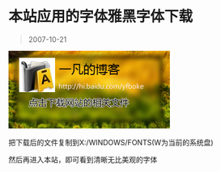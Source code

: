 # 本站应用的字体雅黑字体下载 

> 2007-10-21

<div class="pcs-article-content_ptkaiapt4bxy_baiduscarticle" id="detailArticleContent_ptkaiapt4bxy_baiduscarticle">
 <p>
  <a href="http://download.cpcw.com/downView.php?downID=770" target="_blank">
   <img src="images/43fcd532fc96200aacb245eeea21ba16.jpg"/>
  </a>
 </p>
 <p>
  把下载后的文件复制到X:/WINDOWS/FONTS(W为当前的系统盘)
 </p>
 <p>
  然后再进入本站，即可看到清晰无比美观的字体
 </p>
 <p>
  <a href="http://download.cpcw.com/downView.php?downID=770">
  </a>
 </p>
</div>


